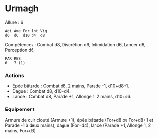 
# Urmagh

Allure : 6

	Agi	Âme	For	Int	Vig
	d6	d6	d10	d4	d8

Compétences : Combat d8, Discrétion d6, Intimidation d6, Lancer d6, Perception d6.

	PAR	RES
	6	7 (1)

### Actions
- Épée bâtarde : Combat d8, 2 mains, Parade -1, d10+d8+1.
- Dague : Combat d8, d10+d4.
- Lance : Combat d8, Parade +1, Allonge 1, 2 mains, d10+d6.

### Equipement
Armure de cuir clouté (Armure +1), épée bâtarde (For+d8 ou For+d8+1 et Parade -1 à deux mains), dague (For+d4), lance (Parade +1, Allonge 1, 2 mains, For+d6)
